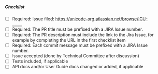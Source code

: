 <!--
Thank you for your pull request!

* General info on contributing: please see https://github.com/unicode-org/icu/blob/main/CONTRIBUTING.md
* Ticket numbers for minor changes: for minor changes (ex: docs typos), you can reuse one of the open catch-all tickets for our next release
  - ICU 76 ticket: docs minor fixes: typos/etc./version updates / User Guide & API docs: ICU-22722
  - ICU 76 ticket: code warnings/version updates: ICU-22721
* Contributors license agreement (CLA): 
  You will be automatically asked to sign the CLA before the PR is accepted.
  To sign the CLA: https://cla-assistant.io/unicode-org/icu

  For terms of use and license, see https://www.unicode.org/terms_of_use.html
-->

##### Checklist

- [ ] Required: Issue filed: https://unicode-org.atlassian.net/browse/ICU-_____
- [ ] Required: The PR title must be prefixed with a JIRA Issue number. <!-- For example: "ICU-1234 Fix xyz" -->
- [ ] Required: The PR description must include the link to the Jira Issue, for example by completing the URL in the first checklist item
- [ ] Required: Each commit message must be prefixed with a JIRA Issue number. <!-- For example: "ICU-1234 Fix xyz" -->
- [ ] Issue accepted (done by Technical Committee after discussion)
- [ ] Tests included, if applicable
- [ ] API docs and/or User Guide docs changed or added, if applicable
